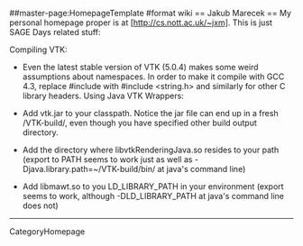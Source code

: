 ##master-page:HomepageTemplate
#format wiki
== Jakub Marecek ==
My personal homepage proper is at [http://cs.nott.ac.uk/~jxm]. This is just SAGE Days related stuff:

Compiling VTK:

 * Even the latest stable version of VTK (5.0.4) makes some weird assumptions about namespaces. In order to make it compile with GCC 4.3, replace #include <string> with  #include <string.h> and similarly for other C library headers.
Using Java VTK Wrappers:

 * Add vtk.jar to your classpath. Notice the jar file can end up in a fresh /VTK-build/, even though you have specified other build output directory.
 * Add the directory where libvtkRenderingJava.so resides to your path (export to PATH seems to work just as well as -Djava.library.path=~/VTK-build/bin/ at java's command line)
 * Add libmawt.so to you LD_LIBRARY_PATH in your environment (export seems to work, although -DLD_LIBRARY_PATH at java's command line does not)
----
 CategoryHomepage
